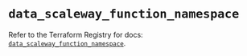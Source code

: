# `data_scaleway_function_namespace`

Refer to the Terraform Registry for docs: [`data_scaleway_function_namespace`](https://registry.terraform.io/providers/scaleway/scaleway/2.59.0/docs/data-sources/function_namespace).
